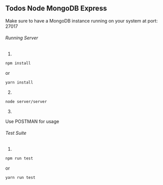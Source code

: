 ## Todos Node MongoDB Express

Make sure to have a MongoDB instance running on your system at port: 27017

###### Running Server

1) 

```bash
npm install
```

or

```bash
yarn install
```

2) 

```bash
node server/server
```

3)

Use POSTMAN for usage

###### Test Suite

1)

``` bash
npm run test
```

or 

```bash
yarn run test
```